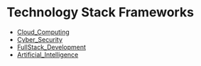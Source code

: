 # Technology Stack Frameworks

 * [Cloud_Computing](./Cloud_Computing)
 * [Cyber_Security](./Cyber_Security)
 * [FullStack_Development](./FullStack_Development)
 * [Artificial_Intelligence](./Artificial_Intelligence)
 
